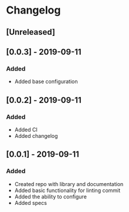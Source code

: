 # Changelog

## [Unreleased]

## [0.0.3] - 2019-09-11

### Added

- Added base configuration

## [0.0.2] - 2019-09-11

### Added

- Added CI
- Added changelog

## [0.0.1] - 2019-09-11

### Added

- Created repo with library and documentation
- Added basic functionality for linting commit
- Added the ability to configure
- Added specs
